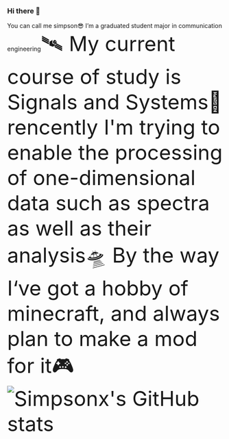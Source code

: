 ### Hi there 👋
You can call me simpson😎
I’m a graduated student major in communication engineering</font><font size=10>🛰
My current course of study is Signals and Systems📲
  rencently I'm trying to enable the processing of one-dimensional data such as spectra as well as their analysis🛸
By the way I‘ve got a hobby of minecraft, and always plan to make a mod for it🎮
![Simpsonx's GitHub stats](https://github-readme-stats.vercel.app/api?username=simpsonx)
<!--
**simpsonx/simpsonx** is a ✨ _special_ ✨ repository because its `README.md` (this file) appears on your GitHub profile.

Here are some ideas to get you started:

- 🔭 I’m currently working on ...
- 🌱 I’m currently learning ...
- 👯 I’m looking to collaborate on ...
- 🤔 I’m looking for help with ...
- 💬 Ask me about ...
- 📫 How to reach me: ...
- 😄 Pronouns: ...
- ⚡ Fun fact: ...
-->
